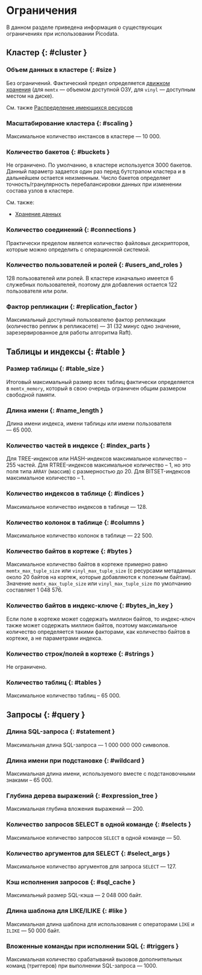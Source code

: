# Ограничения

В данном разделе приведена информация о существующих ограничениях при
использовании Picodata.

## Кластер {: #cluster }

### Объем данных в кластере {: #size }

Без ограничений. Фактический предел определяется [движком
хранения](../overview/glossary.md#db_engine) (для `memtx` — объемом
доступной ОЗУ, для `vinyl` — доступным местом на диске).

См. также [Распределение имеющихся ресурсов](../admin/sizing.md#sizing_memtx)

### Масштабирование кластера {: #scaling }

Максимальное количество инстансов в кластере — 10 000.

### Количество бакетов {: #buckets }

Не ограничено. По умолчанию, в кластере используется 3000 бакетов. Данный
параметр задается один раз перед бутстрапом кластера и в дальнейшем остается
неизменным. Число бакетов определяет точность/гранулярность перебалансировки
данных при изменении состава узлов в кластере.

См. также:

- [Хранение данных](../overview/description.md#data_storage)

### Количество соединений {: #connections }

Практически пределом является количество файловых дескрипторов, которые
можно определить с операционной системой.

### Количество пользователей и ролей {: #users_and_roles }

128 пользователей или ролей. В кластере изначально имеется 6 служебных
пользователей, поэтому для добавления остается 122 пользователя или
роли.

### Фактор репликации {: #replication_factor }

Максимальный доступный пользователю фактор репликации (количество реплик в
репликасете) — 31 (32 минус одно значение, зарезервированное для работы
алгоритма Raft).

## Таблицы и индексы {: #table }

### Размер таблицы {: #table_size }

Итоговый максимальный размер всех таблиц фактически определяется в
`memtx_memory`, который в свою очередь ограничен общим размером
свободной памяти.

### Длина имени {: #name_length }

Длина имени индекса, имени таблицы или имени пользователя — 65 000.

### Количество частей в индексе {: #index_parts }

Для TREE-индексов или HASH-индексов максимальное количество – 255
частей. Для RTREE-индексов максимальное количество – 1, но это поля типа
`ARRAY` (массив) с размерностью до 20. Для BITSET-индексов максимальное
количество – 1.

### Количество индексов в таблице {: #indices }

Максимальное количество индексов в таблице — 128.

### Количество колонок в таблице {: #columns }

Максимальное количество колонок в таблице — 22 500.

### Количество байтов в кортеже {: #bytes }

Максимальное количество байтов в кортеже примерно равно
`memtx_max_tuple_size` или `vinyl_max_tuple_size` (с ресурсами
метаданных около 20 байтов на кортеж, которые добавляются к полезным
байтам). Значение `memtx_max_tuple_size` или `vinyl_max_tuple_size` по
умолчанию составляет 1 048 576.

### Количество байтов в индекс-ключе {: #bytes_in_key }

Если поле в кортеже может содержать миллион байтов, то индекс-ключ также
может содержать миллион байтов, поэтому максимальное количество
определяется такими факторами, как количество байтов в кортеже, а не
параметрами индекса.

### Количество строк/полей в кортеже {: #strings }

Не ограничено.

### Количество таблиц {: #tables }

Максимальное количество таблиц – 65 000.

## Запросы {: #query }

### Длина SQL-запроса {: #statement }

Максимальная длина SQL-запроса — 1 000 000 000 символов.

### Длина имени при подстановке {: #wildcard }

Максимальная длина имени, используемого вместе с подстановочными
знаками – 65 000.

### Глубина дерева выражений {: #expression_tree }

Максимальная глубина вложения выражений — 200.

### Количество запросов SELECT в одной команде {: #selects }

Максимальное количество запросов `SELECT` в одной команде — 50.

### Количество аргументов для SELECT {: #select_args }

Максимальное количество аргументов для запроса `SELECT` — 127.

### Кэш исполнения запросов {: #sql_cache }

Максимальный размер SQL-кэша — 2 048 000 байт.

### Длина шаблона для LIKE/ILIKE {: #like }

Максимальная длина шаблона для использования с операторами `LIKE` и
`ILIKE` — 50 000 байт.

### Вложенные команды при исполнении SQL {: #triggers }

Максимальная количество срабатываний вызовов дополнительных команд
(триггеров) при выполнении SQL-запроса — 1000.


